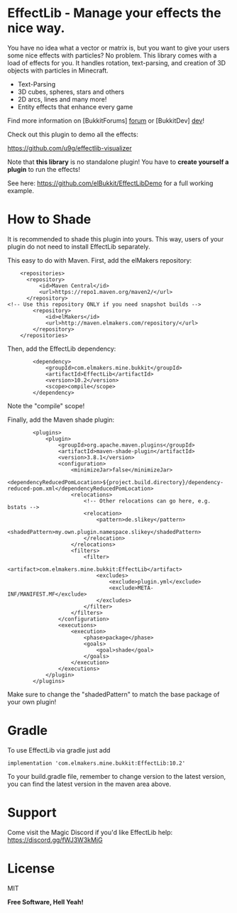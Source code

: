 EffectLib - Manage your effects the nice way.
=========

You have no idea what a vector or matrix is, but you want to give your users some nice effects with particles? No problem. This library comes with a load of effects for you. It handles rotation, text-parsing, and creation of 3D objects with particles in Minecraft.

  - Text-Parsing
  - 3D cubes, spheres, stars and others
  - 2D arcs, lines and many more!
  - Entity effects that enhance every game 

Find more information on [BukkitForums] [forum] or [BukkitDev] [dev]!

Check out this plugin to demo all the effects:

https://github.com/u9g/effectlib-visualizer

Note that **this library** is no standalone plugin! You have to **create yourself a plugin** to run the effects!

See here: https://github.com/elBukkit/EffectLibDemo
for a full working example.

# How to Shade

It is recommended to shade this plugin into yours. This way, users of your plugin do not need to install EffectLib separately.

This easy to do with Maven. First, add the elMakers repository:

```
    <repositories>
      <repository>
          <id>Maven Central</id>
          <url>https://repo1.maven.org/maven2/</url>
      </repository>
<!-- Use this repository ONLY if you need snapshot builds -->
        <repository>
            <id>elMakers</id>
            <url>http://maven.elmakers.com/repository/</url>
        </repository>
    </repositories>
```

Then, add the EffectLib dependency:

```
        <dependency>
            <groupId>com.elmakers.mine.bukkit</groupId>
            <artifactId>EffectLib</artifactId>
            <version>10.2</version>
            <scope>compile</scope>
        </dependency>

```

Note the "compile" scope!

Finally, add the Maven shade plugin:

```
        <plugins>
            <plugin>
                <groupId>org.apache.maven.plugins</groupId>
                <artifactId>maven-shade-plugin</artifactId>
                <version>3.8.1</version>
                <configuration>
                    <minimizeJar>false</minimizeJar>
                    <dependencyReducedPomLocation>${project.build.directory}/dependency-reduced-pom.xml</dependencyReducedPomLocation>
                    <relocations>
                        <!-- Other relocations can go here, e.g. bstats -->
                        <relocation>
                            <pattern>de.slikey</pattern>
                            <shadedPattern>my.own.plugin.namespace.slikey</shadedPattern>
                        </relocation>
                    </relocations>
                    <filters>
                        <filter>
                            <artifact>com.elmakers.mine.bukkit:EffectLib</artifact>
                            <excludes>
                                <exclude>plugin.yml</exclude>
                                <exclude>META-INF/MANIFEST.MF</exclude>
                            </excludes>
                        </filter>
                    </filters>
                </configuration>
                <executions>
                    <execution>
                        <phase>package</phase>
                        <goals>
                            <goal>shade</goal>
                        </goals>
                    </execution>
                </executions>
            </plugin>
        </plugins>
```

Make sure to change the "shadedPattern" to match the base package of your own plugin!

# Gradle

To use EffectLib via gradle just add

```
implementation 'com.elmakers.mine.bukkit:EffectLib:10.2'
```

To your build.gradle file, remember to change version to the latest version, you can find the latest version in the maven area above.


# Support

Come visit the Magic Discord if you'd like EffectLib help: https://discord.gg/fWJ3W3kMjG

# License

MIT

**Free Software, Hell Yeah!**

[dev]:http://dev.bukkit.org/bukkit-plugins/effectlib/
[forum]:http://forums.bukkit.org/threads/effectlib-manage-your-effects-the-nice-way-text-in-particles.259879/
